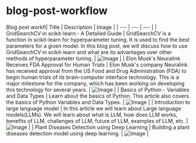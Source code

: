 # blog-post-workflow
Blog post workfl| Title | Description | Image |
| --- | --- | --- |
| GridSearchCV in scikit-learn:- A Detailed Guide | GridSearchCV is a function in scikit-learn for hyperparameter tuning. It is used to find the best parameters for a given model. In this blog post, we will discuss how to use GridSearchCV in scikit-learn and what are its advantages over other methods of hyperparameter tuning. | ![Image](https://github.com/anurag629/anurag629/raw/main/images/GridSearchCV_in_scikit-learn:-_A_Detailed_Guide.jpg) |
| Elon Musk's Neuralink Receives FDA Approval for Human Trials | Elon Musk's company Neuralink has received approval from the US Food and Drug Administration (FDA) to begin human trials of its brain-computer interface technology. This is a major milestone for the company, which has been working on developing this technology for several years. | ![Image](https://github.com/anurag629/anurag629/raw/main/images/Elon_Musk's_Neuralink_Receives_FDA_Approval_for_Human_Trials.jpg) |
| Basics of Python - Variables and Data Types | Learn about the basics of Python. This article also covers the basics of Python Variables and Data Types. | ![Image](https://github.com/anurag629/anurag629/raw/main/images/Basics_of_Python_-_Variables_and_Data_Types.jpg) |
| Introduction to large language model | In this article we will learn about Large language models(LLMs). We will learn about what is LLM, how does LLM works, benefits of LLM, challenges of LLM, future of LLM, examples of LLM, etc. | ![Image](https://github.com/anurag629/anurag629/raw/main/images/Introduction_to_large_language_model.jpg) |
| Plant Diseases Detection using Deep Learning | Building a plant diseases detection model using deep learning. | ![Image](https://github.com/anurag629/anurag629/raw/main/images/Plant_Diseases_Detection_using_Deep_Learning.jpg) |
